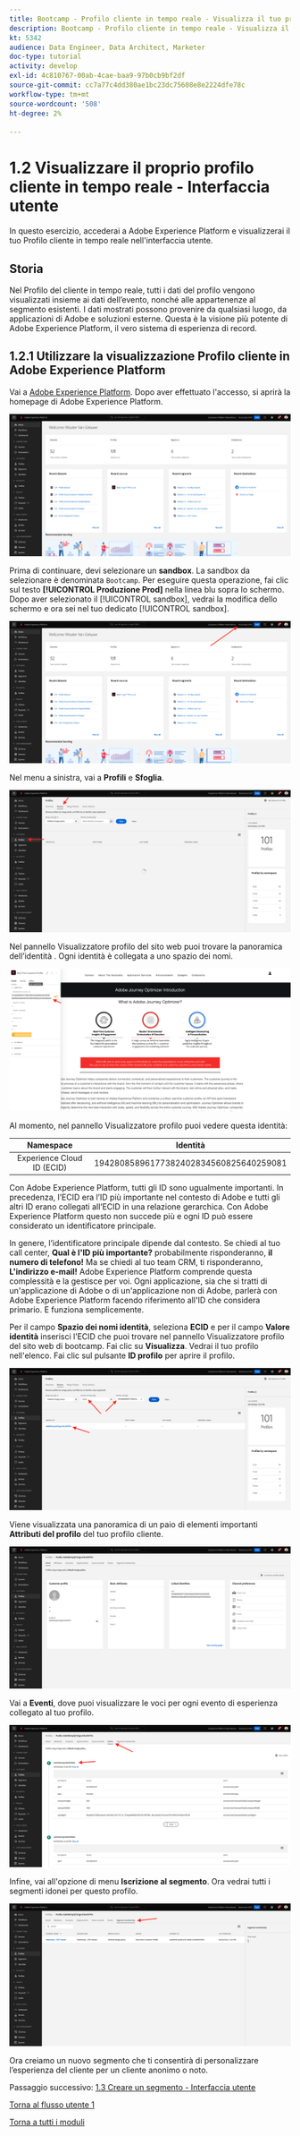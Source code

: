 ```yaml
---
title: Bootcamp - Profilo cliente in tempo reale - Visualizza il tuo profilo cliente in tempo reale - Interfaccia utente
description: Bootcamp - Profilo cliente in tempo reale - Visualizza il tuo profilo cliente in tempo reale - Interfaccia utente
kt: 5342
audience: Data Engineer, Data Architect, Marketer
doc-type: tutorial
activity: develop
exl-id: 4c810767-00ab-4cae-baa9-97b0cb9bf2df
source-git-commit: cc7a77c4dd380ae1bc23dc75608e8e2224dfe78c
workflow-type: tm+mt
source-wordcount: '508'
ht-degree: 2%

---
```


# 1.2 Visualizzare il proprio profilo cliente in tempo reale - Interfaccia utente

In questo esercizio, accederai a Adobe Experience Platform e visualizzerai il tuo Profilo cliente in tempo reale nell&#39;interfaccia utente.

## Storia

Nel Profilo del cliente in tempo reale, tutti i dati del profilo vengono visualizzati insieme ai dati dell’evento, nonché alle appartenenze al segmento esistenti. I dati mostrati possono provenire da qualsiasi luogo, da applicazioni di Adobe e soluzioni esterne. Questa è la visione più potente di Adobe Experience Platform, il vero sistema di esperienza di record.

## 1.2.1 Utilizzare la visualizzazione Profilo cliente in Adobe Experience Platform

Vai a [Adobe Experience Platform](https://experience.adobe.com/platform). Dopo aver effettuato l&#39;accesso, si aprirà la homepage di Adobe Experience Platform.

![Acquisizione dei dati](./images/home.png)

Prima di continuare, devi selezionare un **sandbox**. La sandbox da selezionare è denominata ``Bootcamp``. Per eseguire questa operazione, fai clic sul testo **[!UICONTROL Produzione Prod]** nella linea blu sopra lo schermo. Dopo aver selezionato il [!UICONTROL sandbox], vedrai la modifica dello schermo e ora sei nel tuo dedicato [!UICONTROL sandbox].

![Acquisizione dei dati](./images/sb1.png)

Nel menu a sinistra, vai a **Profili** e **Sfoglia**.

![Profilo cliente](./images/homemenu.png)

Nel pannello Visualizzatore profilo del sito web puoi trovare la panoramica dell’identità . Ogni identità è collegata a uno spazio dei nomi.

![Profilo cliente](./images/identities.png)

Al momento, nel pannello Visualizzatore profilo puoi vedere questa identità:

| Namespace | Identità |
|:-------------:| :---------------:|
| Experience Cloud ID (ECID) | 19428085896177382402834560825640259081 |

Con Adobe Experience Platform, tutti gli ID sono ugualmente importanti. In precedenza, l’ECID era l’ID più importante nel contesto di Adobe e tutti gli altri ID erano collegati all’ECID in una relazione gerarchica. Con Adobe Experience Platform questo non succede più e ogni ID può essere considerato un identificatore principale.

In genere, l’identificatore principale dipende dal contesto. Se chiedi al tuo call center, **Qual è l&#39;ID più importante?** probabilmente risponderanno, **il numero di telefono!** Ma se chiedi al tuo team CRM, ti risponderanno, **L&#39;indirizzo e-mail!**  Adobe Experience Platform comprende questa complessità e la gestisce per voi. Ogni applicazione, sia che si tratti di un&#39;applicazione di Adobe o di un&#39;applicazione non di Adobe, parlerà con Adobe Experience Platform facendo riferimento all&#39;ID che considera primario. E funziona semplicemente.

Per il campo **Spazio dei nomi identità**, seleziona **ECID** e per il campo **Valore identità** inserisci l’ECID che puoi trovare nel pannello Visualizzatore profilo del sito web di bootcamp. Fai clic su **Visualizza**. Vedrai il tuo profilo nell&#39;elenco. Fai clic sul pulsante **ID profilo** per aprire il profilo.

![Profilo cliente](./images/popupecid.png)

Viene visualizzata una panoramica di un paio di elementi importanti **Attributi del profilo** del tuo profilo cliente.

![Profilo cliente](./images/profile.png)

Vai a **Eventi**, dove puoi visualizzare le voci per ogni evento di esperienza collegato al tuo profilo.

![Profilo cliente](./images/profileee.png)

Infine, vai all&#39;opzione di menu **Iscrizione al segmento**. Ora vedrai tutti i segmenti idonei per questo profilo.

![Profilo cliente](./images/profileseg.png)

Ora creiamo un nuovo segmento che ti consentirà di personalizzare l’esperienza del cliente per un cliente anonimo o noto.

Passaggio successivo: [1.3 Creare un segmento - Interfaccia utente](./ex3.md)

[Torna al flusso utente 1](./uc1.md)

[Torna a tutti i moduli](../../overview.md)
